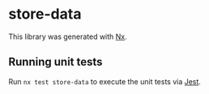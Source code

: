 # store-data

This library was generated with [Nx](https://nx.dev).

## Running unit tests

Run `nx test store-data` to execute the unit tests via [Jest](https://jestjs.io).

